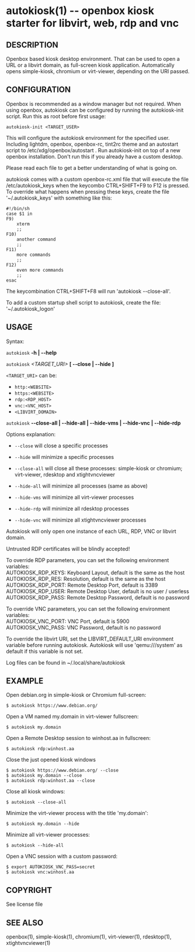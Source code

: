 autokiosk(1) -- openbox kiosk starter for libvirt, web, rdp and vnc
=============================================

## DESCRIPTION

Openbox based kiosk desktop environment. That can be used to open a URL or
a libvirt domain, as full-screen kiosk application. Automatically
opens simple-kiosk, chromium or virt-viewer, depending on the URI passed.

## CONFIGURATION

Openbox is recommended as a window manager but not required. When using
openbox, autokiosk can be configured by running the autokiosk-init script. Run
this as root before first usage:

`autokiosk-init <TARGET_USER>`

This will configure the autokiosk environment for the specified user. Including
lightdm, openbox, openbox-rc, tint2rc theme and an autostart script to
/etc/xdg/openbox/autostart . Run autokiosk-init on top of a new openbox
installation. Don't run this if you already have a custom desktop.

Please read each file to get a better understanding of what is going on.

autokiosk comes with a custom openbox-rc.xml file that will execute the file
/etc/autokiosk_keys when the keycombo CTRL+SHIFT+F9 to F12 is pressed. To
override what happens when pressing these keys, create the file
'~/.autokiosk_keys' with something like this:

    #!/bin/sh
    case $1 in
    F9)
        xterm
        ;;
    F10)
        another command
        ;;
    F11)
        more commands
        ;;
    F12)
        even more commands
        ;;
    esac

The keycombination CTRL+SHIFT+F8 will run 'autokiosk --close-all'.

To add a custom startup shell script to autokiosk, create the file:
'~/.autokiosk_logon'

## USAGE

Syntax:

`autokiosk` **-h | --help**

`autokiosk` _<TARGET_URI>_ **[ --close | --hide ]**

`<TARGET_URI>` can be:

* `http:<WEBSITE>`
* `https:<WEBSITE>`
* `rdp:<RDP_HOST>`
* `vnc:<VNC_HOST>`
* `<LIBVIRT_DOMAIN>`

`autokiosk` **--close-all | --hide-all | --hide-vms | --hide-vnc | --hide-rdp**

Options explanation:

* `--close` will close a specific processes
* `--hide` will minimize a specific processes

* `--close-all` will close all these processes: simple-kiosk or chromium;
  virt-viewer, rdesktop and xtightvncviewer
* `--hide-all` will minimize all processes (same as above)
* `--hide-vms` will minimize all virt-viewer processes
* `--hide-rdp` will minimize all rdesktop processes
* `--hide-vnc` will minimize all xtightvncviewer processes

Autokiosk will only open one instance of each URL, RDP, VNC or libvirt domain.

Untrusted RDP certificates will be blindly accepted!

To override RDP parameters, you can set the following environment variables:  
AUTOKIOSK_RDP_KEYS: Keyboard Layout, default is the same as the host  
AUTOKIOSK_RDP_RES: Resolution, default is the same as the host  
AUTOKIOSK_RDP_PORT: Remote Desktop Port, default is 3389  
AUTOKIOSK_RDP_USER: Remote Desktop User, default is no user / userless  
AUTOKIOSK_RDP_PASS: Remote Desktop Password, default is no password

To override VNC parameters, you can set the following environment variables:  
AUTOKIOSK_VNC_PORT: VNC Port, default is 5900  
AUTOKIOSK_VNC_PASS: VNC Password, default is no password

To override the libvirt URI, set the LIBVIRT_DEFAULT_URI environment
variable before running autokiosk. Autokiosk will use 'qemu:///system' as
default if this variable is not set.

Log files can be found in ~/.local/share/autokiosk

## EXAMPLE

Open debian.org in simple-kiosk or Chromium full-screen:

    $ autokiosk https://www.debian.org/

Open a VM named my.domain in virt-viewer fullscreen:

    $ autokiosk my.domain

Open a Remote Desktop session to winhost.aa in fullscreen:

    $ autokiosk rdp:winhost.aa

Close the just opened kiosk windows

    $ autokiosk https://www.debian.org/ --close
    $ autokiosk my.domain --close
    $ autokiosk rdp:winhost.aa --close

Close all kiosk windows:

    $ autokiosk --close-all

Minimize the virt-viewer process with the title 'my.domain':

    $ autokiosk my.domain --hide

Minimize all virt-viewer processes:

    $ autokiosk --hide-all

Open a VNC session with a custom password:

    $ export AUTOKIOSK_VNC_PASS=secret
    $ autokiosk vnc:winhost.aa

## COPYRIGHT

See license file

## SEE ALSO

openbox(1), simple-kiosk(1), chromium(1), virt-viewer(1), rdesktop(1),
xtightvncviewer(1)
